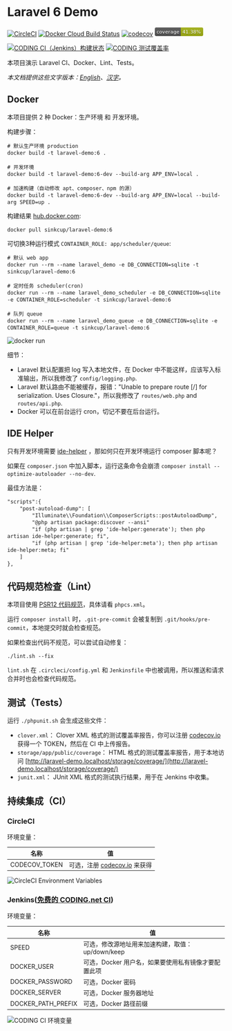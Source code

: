 # Laravel 6 Demo

[![CircleCI](https://circleci.com/gh/sinkcup/laravel-demo/tree/6.x.svg?style=svg)](https://circleci.com/gh/sinkcup/laravel-demo/tree/6.x)
[![Docker Cloud Build Status](https://img.shields.io/docker/cloud/build/sinkcup/laravel-demo.svg)](https://hub.docker.com/r/sinkcup/laravel-demo)
[![codecov](https://codecov.io/gh/sinkcup/laravel-demo/branch/6.x/graph/badge.svg)](https://codecov.io/gh/sinkcup/laravel-demo)
![coverage](https://raw.githubusercontent.com/sinkcup/laravel-demo/6.x/coverage.png)

[![CODING CI（Jenkins）构建状态](https://codes-farm.coding.net/badges/laravel-demo/job/88282/6.x/build.svg)](https://codes-farm.coding.net/p/laravel-demo/ci/job)
[![CODING 测试覆盖率](https://codes-farm.coding.net/p/laravel-demo/git/raw/6.x/coverage.png)](https://m6zlsd.coding-pages.com/coverage/)

本项目演示 Laravel CI、Docker、Lint、Tests。

*本文档提供这些文字版本：[English](README.md)、[汉字](README.zh-CN.md)。*

## Docker

本项目提供 2 种 Docker：生产环境 和 开发环境。

构建步骤：

```
# 默认生产环境 production
docker build -t laravel-demo:6 .

# 开发环境
docker build -t laravel-demo:6-dev --build-arg APP_ENV=local .

# 加速构建（自动修改 apt、composer、npm 的源）
docker build -t laravel-demo:6-dev --build-arg APP_ENV=local --build-arg SPEED=up .
```

构建结果 [hub.docker.com](https://hub.docker.com/r/sinkcup/laravel-demo):

```
docker pull sinkcup/laravel-demo:6
```

可切换3种运行模式 `CONTAINER_ROLE: app/scheduler/queue`:

```
# 默认 web app
docker run --rm --name laravel_demo -e DB_CONNECTION=sqlite -t sinkcup/laravel-demo:6

# 定时任务 scheduler(cron)
docker run --rm --name laravel_demo_scheduler -e DB_CONNECTION=sqlite -e CONTAINER_ROLE=scheduler -t sinkcup/laravel-demo:6

# 队列 queue
docker run --rm --name laravel_demo_queue -e DB_CONNECTION=sqlite -e CONTAINER_ROLE=queue -t sinkcup/laravel-demo:6
```

![docker run](https://user-images.githubusercontent.com/4971414/64695831-a0a50980-d4cf-11e9-978a-e1dbf96ea738.png)

细节：

- Laravel 默认配置把 log 写入本地文件，在 Docker 中不能这样，应该写入标准输出，所以我修改了 `config/logging.php`.
- Laravel 默认路由不能被缓存，报错："Unable to prepare route [/] for serialization. Uses Closure."，所以我修改了 `routes/web.php` and `routes/api.php`.
- Docker 可以在前台运行 cron，切记不要在后台运行。

## IDE Helper

只有开发环境需要 [ide-helper](https://github.com/barryvdh/laravel-ide-helper) ，那如何只在开发环境运行 composer 脚本呢？

如果在 `composer.json` 中加入脚本，运行这条命令会崩溃 `composer install --optimize-autoloader --no-dev`.

最佳方法是：

```
"scripts":{
    "post-autoload-dump": [
        "Illuminate\\Foundation\\ComposerScripts::postAutoloadDump",
        "@php artisan package:discover --ansi"
        "if (php artisan | grep 'ide-helper:generate'); then php artisan ide-helper:generate; fi",
        "if (php artisan | grep 'ide-helper:meta'); then php artisan ide-helper:meta; fi"
    ]
},
```

## 代码规范检查（Lint）

本项目使用 [PSR12 代码规范](https://www.php-fig.org/psr/psr-12/)，具体请看 `phpcs.xml`。

运行 `composer install` 时，`.git-pre-commit` 会被复制到 `.git/hooks/pre-commit`，本地提交时就会检查规范。

如果检查出代码不规范，可以尝试自动修复：

```
./lint.sh --fix
```

`lint.sh` 在 `.circleci/config.yml` 和 `Jenkinsfile` 中也被调用，所以推送和请求合并时也会检查代码规范。

## 测试（Tests）

运行 `./phpunit.sh` 会生成这些文件：

- `clover.xml`： Clover XML 格式的测试覆盖率报告，你可以注册 [codecov.io](https://codecov.io/) 获得一个 TOKEN，然后在 CI 中上传报告。
- `storage/app/public/coverage`： HTML 格式的测试覆盖率报告，用于本地访问 [http://laravel-demo.localhost/storage/coverage/](http://laravel-demo.localhost/storage/coverage/)
- `junit.xml`： JUnit XML 格式的测试执行结果，用于在 Jenkins 中收集。

## 持续集成（CI）

### CircleCI

环境变量：

名称 | 值
-----|--------------
CODECOV_TOKEN | 可选，注册 [codecov.io](https://codecov.io/) 来获得

![CircleCI Environment Variables](https://user-images.githubusercontent.com/4971414/70208756-539ca080-1769-11ea-95f8-de50a01eecbd.png)

### Jenkins\([免费的 CODING.net CI](https://coding.net/products/ci?cps_source=PIevZ6Jr)\)

环境变量：

名称 | 值
-----|--------------
SPEED | 可选，修改源地址用来加速构建，取值：up/down/keep
DOCKER_USER | 可选，Docker 用户名，如果要使用私有镜像才要配置此项
DOCKER_PASSWORD | 可选，Docker 密码
DOCKER_SERVER | 可选，Docker 服务器地址
DOCKER_PATH_PREFIX | 可选，Docker 路径前缀

![CODING CI 环境变量](https://user-images.githubusercontent.com/4971414/70208810-7c249a80-1769-11ea-979f-45a56e79a126.png)
